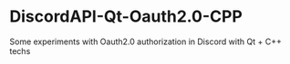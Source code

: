 # DiscordAPI-Qt-Oauth2.0-CPP
Some experiments with Oauth2.0 authorization in Discord with Qt + C++ techs
